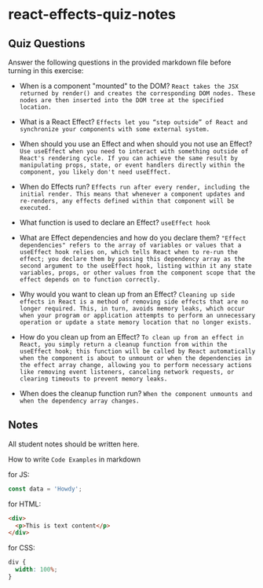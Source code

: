 # react-effects-quiz-notes

## Quiz Questions

Answer the following questions in the provided markdown file before turning in this exercise:

- When is a component "mounted" to the DOM?
  `React takes the JSX returned by render() and creates the corresponding DOM nodes. These nodes are then inserted into the DOM tree at the specified location.`

- What is a React Effect?
  `Effects let you “step outside” of React and synchronize your components with some external system.`

- When should you use an Effect and when should you not use an Effect?
  `Use useEffect when you need to interact with something outside of React's rendering cycle. If you can achieve the same result by manipulating props, state, or event handlers directly within the component, you likely don't need useEffect.`

- When do Effects run?
  `Effects run after every render, including the initial render. This means that whenever a component updates and re-renders, any effects defined within that component will be executed.`

- What function is used to declare an Effect?
  `useEffect hook`

- What are Effect dependencies and how do you declare them?
  `"Effect dependencies" refers to the array of variables or values that a useEffect hook relies on, which tells React when to re-run the effect; you declare them by passing this dependency array as the second argument to the useEffect hook, listing within it any state variables, props, or other values from the component scope that the effect depends on to function correctly.`

- Why would you want to clean up from an Effect?
  `Cleaning up side effects in React is a method of removing side effects that are no longer required. This, in turn, avoids memory leaks, which occur when your program or application attempts to perform an unnecessary operation or update a state memory location that no longer exists.`

- How do you clean up from an Effect?
  `To clean up from an effect in React, you simply return a cleanup function from within the useEffect hook; this function will be called by React automatically when the component is about to unmount or when the dependencies in the effect array change, allowing you to perform necessary actions like removing event listeners, canceling network requests, or clearing timeouts to prevent memory leaks.`

- When does the cleanup function run?
  `When the component unmounts and when the dependency array changes.`

## Notes

All student notes should be written here.

How to write `Code Examples` in markdown

for JS:

```javascript
const data = 'Howdy';
```

for HTML:

```html
<div>
  <p>This is text content</p>
</div>
```

for CSS:

```css
div {
  width: 100%;
}
```
